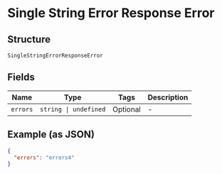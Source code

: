 
# Single String Error Response Error

## Structure

`SingleStringErrorResponseError`

## Fields

| Name | Type | Tags | Description |
|  --- | --- | --- | --- |
| `errors` | `string \| undefined` | Optional | - |

## Example (as JSON)

```json
{
  "errors": "errors4"
}
```

